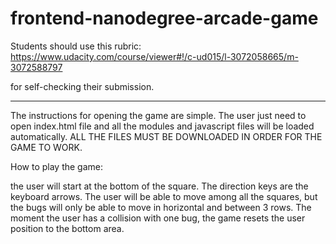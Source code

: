frontend-nanodegree-arcade-game
===============================

Students should use this rubric: https://www.udacity.com/course/viewer#!/c-ud015/l-3072058665/m-3072588797

for self-checking their submission.

-----------------

The instructions for opening the game are simple. The user just need to open index.html file and all the modules and
javascript files will be loaded automatically. ALL THE FILES MUST BE DOWNLOADED IN ORDER FOR THE GAME TO WORK.

How to play the game:

the user will start at the bottom of the square. The direction keys are the keyboard arrows. The user will be able to move
among all the squares, but the bugs will only be able to move in horizontal and between 3 rows. The moment the user has a
collision with one bug, the game resets the user position to the bottom area.
